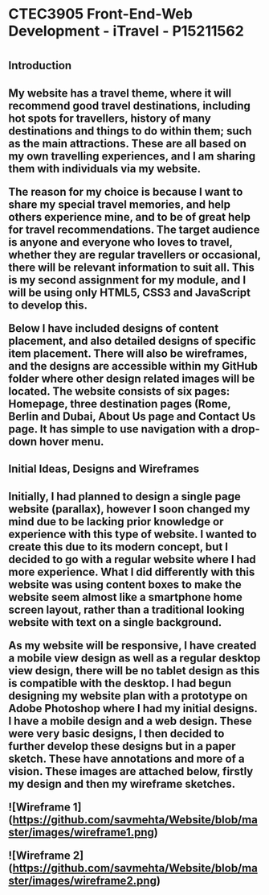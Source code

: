 <h1>CTEC3905 Front-End-Web Development - iTravel - P15211562<h1>

<h2>Introduction<h2>
<p>My website has a travel theme, where it will recommend good travel destinations, including hot spots for travellers, history of many destinations and things to do within them; such as the main attractions. These are all based on my own travelling experiences, and I am sharing them with individuals via my website.<p>

<p>The reason for my choice is because I want to share my special travel memories, and help others experience mine, and to be of great help for travel recommendations. The target audience is anyone and everyone who loves to travel, whether they are regular travellers or occasional, there will be relevant information to suit all. This is my second assignment for my module, and I will be using only HTML5, CSS3 and JavaScript to develop this.</p>

<p>Below I have included designs of content placement, and also detailed designs of specific item placement. There will also be wireframes, and the designs are accessible within my GitHub folder where other design related images will be located. The website consists of six pages: Homepage, three destination pages (Rome, Berlin and Dubai, About Us page and Contact Us page. It has simple to use navigation with a drop-down hover menu.</p>

<h2>Initial Ideas, Designs and Wireframes<h2>
<p>Initially, I had planned to design a single page website (parallax), however I soon changed my mind due to be lacking prior knowledge or experience with this type of website. I wanted to create this due to its modern concept, but I decided to go with a regular website where I had more experience. What I did differently with this website was using content boxes to make the website seem almost like a smartphone home screen layout, rather than a traditional looking website with text on a single background.</p>

<p>As my website will be responsive, I have created a mobile view design as well as a regular desktop view design, there will be no tablet design as this is compatible with the desktop. I had begun designing my website plan with a prototype on Adobe Photoshop where I had my initial designs. I have a mobile design and a web design. These were very basic designs, I then decided to further develop these designs but in a paper sketch. These have annotations and more of a vision. These images are attached below, firstly my design and then my wireframe sketches.</p>

![Wireframe 1]
(https://github.com/savmehta/Website/blob/master/images/wireframe1.png)

![Wireframe 2]
(https://github.com/savmehta/Website/blob/master/images/wireframe2.png)



